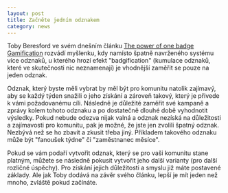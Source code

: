 ```yaml
---
layout: post
title: Začněte jedním odznakem
category: news
---
```


<p>Toby Beresford ve svém dnešním článku <a href="http://gamificationofwork.com/2011/12/the-power-of-one-badge-gamification/">The power of one badge Gamification</a> rozvádí myšlenku, kdy namísto špatně navrženého systému více odznaků, u kterého hrozí efekt "badgification" (kumulace odznaků, které ve skutečnosti nic neznamenají) je vhodnější zaměřit se pouze na jeden odznak.</p>
<p>Odznak, který byste měli vybrat by měl být pro komunitu natolik zajímavý, aby se každý týden snažili o jeho získání a zároveň takový, který je přivede k vámi požadovanému cíli. Následně je důležité zaměřit své kampaně a zprávy kolem tohoto odznaku a po dostatečně dlouhé době vyhodnotit výsledky. Pokud nebude odezva nijak valná a odznak nezíská na důležitosti a zajímavosti pro komunitu, pak je možné, že jste jen zvolili špatný odznak. Nezbývá než se ho zbavit a zkusit třeba jiný. Příkladem takového odznaku může být "fanoušek týdne" či "zaměstnanec měsíce".</p>
<p>Pokud se vám podaří vytvořit odznak, který se pro vaši komunitu stane platným, můžete se následně pokusit vytvořit jeho další varianty (pro další rozličné úspěchy). Pro získání jejich důležitosti a smyslu již máte postavené základy. Ale jak Toby dodává na závěr svého článku, lepší je mít jeden než mnoho, zvláště pokud začínáte.</p>